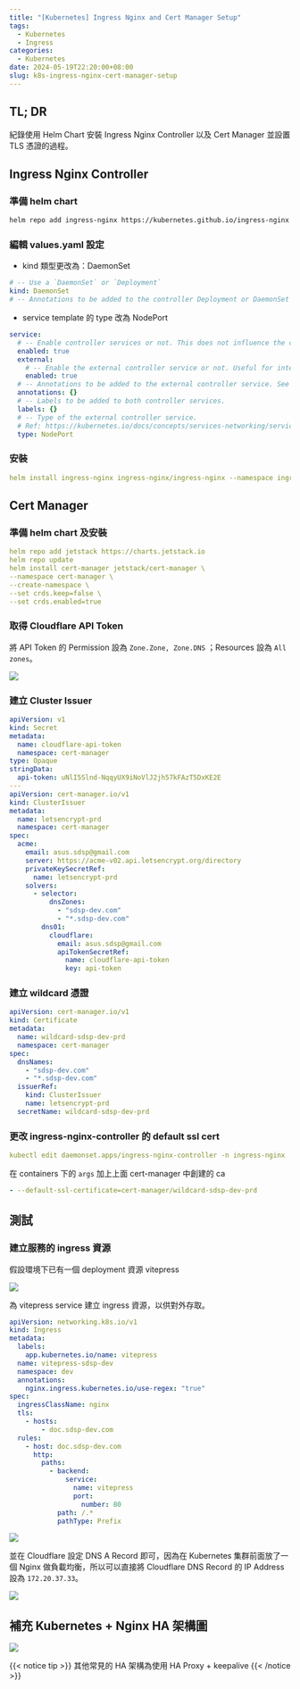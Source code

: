 ```yaml
---
title: "[Kubernetes] Ingress Nginx and Cert Manager Setup"
tags:
  - Kubernetes
  - Ingress
categories:
  - Kubernetes
date: 2024-05-19T22:20:00+08:00
slug: k8s-ingress-nginx-cert-manager-setup
---
```


## TL; DR

紀錄使用 Helm Chart 安裝 Ingress Nginx Controller 以及 Cert Manager 並設置 TLS 憑證的過程。

<!--more-->

## Ingress Nginx Controller

### 準備 helm chart

```bash
helm repo add ingress-nginx https://kubernetes.github.io/ingress-nginx
```

### 編輯 values.yaml 設定

- kind 類型更改為：DaemonSet

```yaml
# -- Use a `DaemonSet` or `Deployment`
kind: DaemonSet
# -- Annotations to be added to the controller Deployment or DaemonSet
```

- service template 的 type 改為 NodePort

```yaml
service:
  # -- Enable controller services or not. This does not influence the creation of either the admission webhook or the metrics service.
  enabled: true
  external:
    # -- Enable the external controller service or not. Useful for internal-only deployments.
    enabled: true
  # -- Annotations to be added to the external controller service. See `controller.service.internal.annotations` for annotations to be added to the internal controller service.
  annotations: {}
  # -- Labels to be added to both controller services.
  labels: {}
  # -- Type of the external controller service.
  # Ref: https://kubernetes.io/docs/concepts/services-networking/service/#publishing-services-service-types
  type: NodePort
```

### 安裝

```yaml
helm install ingress-nginx ingress-nginx/ingress-nginx --namespace ingress-nginx --create-namespace -f values.yaml
```

## Cert Manager

### 準備 helm chart 及安裝

```yaml
helm repo add jetstack https://charts.jetstack.io
helm repo update
helm install cert-manager jetstack/cert-manager \
--namespace cert-manager \
--create-namespace \
--set crds.keep=false \
--set crds.enabled=true
```

### 取得 Cloudflare API Token

將 API Token 的 Permission 設為 `Zone.Zone, Zone.DNS` ；Resources 設為 `All zones`。

![](cloudflare.png)

### 建立 Cluster Issuer

```yaml
apiVersion: v1
kind: Secret
metadata:
  name: cloudflare-api-token
  namespace: cert-manager
type: Opaque
stringData:
  api-token: uNlI5Slnd-NqqyUX9iNoVlJ2jh57kFAzT5DxKE2E
---
apiVersion: cert-manager.io/v1
kind: ClusterIssuer
metadata:
  name: letsencrypt-prd
  namespace: cert-manager
spec:
  acme:
    email: asus.sdsp@gmail.com
    server: https://acme-v02.api.letsencrypt.org/directory
    privateKeySecretRef:
      name: letsencrypt-prd
    solvers:
      - selector:
          dnsZones:
            - "sdsp-dev.com"
            - "*.sdsp-dev.com"
        dns01:
          cloudflare:
            email: asus.sdsp@gmail.com
            apiTokenSecretRef:
              name: cloudflare-api-token
              key: api-token
```

### 建立 wildcard 憑證

```yaml
apiVersion: cert-manager.io/v1
kind: Certificate
metadata:
  name: wildcard-sdsp-dev-prd
  namespace: cert-manager
spec:
  dnsNames:
    - "sdsp-dev.com"
    - "*.sdsp-dev.com"
  issuerRef:
    kind: ClusterIssuer
    name: letsencrypt-prd
  secretName: wildcard-sdsp-dev-prd
```

### 更改 ingress-nginx-controller 的 default ssl cert

```yaml
kubectl edit daemonset.apps/ingress-nginx-controller -n ingress-nginx
```

在 containers 下的 `args` 加上上面 cert-manager 中創建的 ca

```yaml
- --default-ssl-certificate=cert-manager/wildcard-sdsp-dev-prd
```

## 測試

### 建立服務的 ingress 資源

假設環境下已有一個 deployment 資源 vitepress

![](vitepress.png)

為 vitepress service 建立 ingress 資源，以供對外存取。

```yaml
apiVersion: networking.k8s.io/v1
kind: Ingress
metadata:
  labels:
    app.kubernetes.io/name: vitepress
  name: vitepress-sdsp-dev
  namespace: dev
  annotations:
    nginx.ingress.kubernetes.io/use-regex: "true"
spec:
  ingressClassName: nginx
  tls:
    - hosts:
        - doc.sdsp-dev.com
  rules:
    - host: doc.sdsp-dev.com
      http:
        paths:
          - backend:
              service:
                name: vitepress
                port:
                  number: 80
            path: /.*
            pathType: Prefix
```

![](ingress.png)

並在 Cloudflare 設定 DNS A Record 即可，因為在 Kubernetes 集群前面放了一個 Nginx 做負載均衡，所以可以直接將 Cloudflare DNS Record 的 IP Address 設為 `172.20.37.33`。

![](cf-setting.png)

## 補充 Kubernetes + Nginx HA 架構圖

![](k8s-ha.png)

{{< notice tip >}}
其他常見的 HA 架構為使用 HA Proxy + keepalive
{{< /notice >}}
